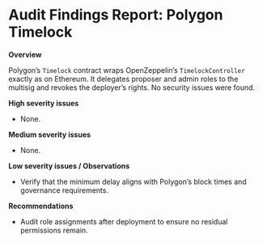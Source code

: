 # Audit Findings Report: Polygon Timelock

**Overview**

Polygon’s `Timelock` contract wraps OpenZeppelin’s `TimelockController` exactly as on Ethereum.  It delegates proposer and admin roles to the multisig and revokes the deployer’s rights.  No security issues were found.

**High severity issues**

- None.

**Medium severity issues**

- None.

**Low severity issues / Observations**

- Verify that the minimum delay aligns with Polygon’s block times and governance requirements.

**Recommendations**

- Audit role assignments after deployment to ensure no residual permissions remain.